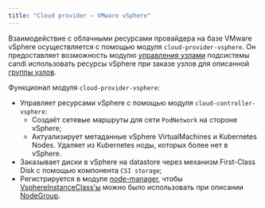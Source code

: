 ```yaml
---
title: "Сloud provider — VMware vSphere"
---
```


Взаимодействие с облачными ресурсами провайдера на базе VMware vSphere осуществляется с помощью модуля `cloud-provider-vsphere`. Он предоставляет возможность модулю [управления узлами](../../modules/040-node-manager/) подсистемы candi использовать ресурсы vSphere при заказе узлов для описанной [группы узлов](../../modules/040-node-manager/cr.html#nodegroup).

Функционал модуля `cloud-provider-vsphere`:
- Управляет ресурсами vSphere с помощью модуля `cloud-controller-vsphere`:
    * Создаёт сетевые маршруты для сети `PodNetwork` на стороне vSphere;
    * Актуализирует метаданные vSphere VirtualMachines и Kubernetes Nodes. Удаляет из Kubernetes ноды, которых более нет в vSphere.
- Заказывает диски в vSphere на datastore через механизм First-Class Disk с помощью компонента `CSI storage`;
- Регистрируется в модуле [node-manager](../../modules/040-node-manager/), чтобы [VsphereInstanceClass'ы](cr.html#vsphereinstanceclass) можно было использовать при описании [NodeGroup](../../modules/040-node-manager/cr.html#nodegroup).
